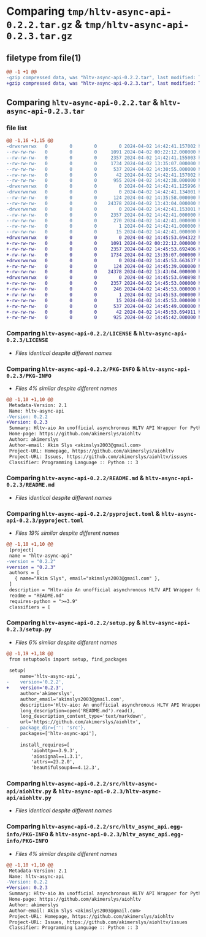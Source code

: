 # Comparing `tmp/hltv-async-api-0.2.2.tar.gz` & `tmp/hltv-async-api-0.2.3.tar.gz`

## filetype from file(1)

```diff
@@ -1 +1 @@
-gzip compressed data, was "hltv-async-api-0.2.2.tar", last modified: Tue Apr  2 14:42:41 2024, max compression
+gzip compressed data, was "hltv-async-api-0.2.3.tar", last modified: Tue Apr  2 14:45:53 2024, max compression
```

## Comparing `hltv-async-api-0.2.2.tar` & `hltv-async-api-0.2.3.tar`

### file list

```diff
@@ -1,16 +1,15 @@
-drwxrwxrwx   0        0        0        0 2024-04-02 14:42:41.157002 hltv-async-api-0.2.2/
--rw-rw-rw-   0        0        0     1091 2024-04-02 00:22:12.000000 hltv-async-api-0.2.2/LICENSE
--rw-rw-rw-   0        0        0     2357 2024-04-02 14:42:41.155003 hltv-async-api-0.2.2/PKG-INFO
--rw-rw-rw-   0        0        0     1734 2024-04-02 13:35:07.000000 hltv-async-api-0.2.2/README.md
--rw-rw-rw-   0        0        0      537 2024-04-02 14:30:55.000000 hltv-async-api-0.2.2/pyproject.toml
--rw-rw-rw-   0        0        0       42 2024-04-02 14:42:41.157002 hltv-async-api-0.2.2/setup.cfg
--rw-rw-rw-   0        0        0      955 2024-04-02 14:42:38.000000 hltv-async-api-0.2.2/setup.py
-drwxrwxrwx   0        0        0        0 2024-04-02 14:42:41.125996 hltv-async-api-0.2.2/src/
-drwxrwxrwx   0        0        0        0 2024-04-02 14:42:41.134001 hltv-async-api-0.2.2/src/hltv-async-api/
--rw-rw-rw-   0        0        0      124 2024-04-02 14:35:58.000000 hltv-async-api-0.2.2/src/hltv-async-api/__init__.py
--rw-rw-rw-   0        0        0    24378 2024-04-02 13:43:04.000000 hltv-async-api-0.2.2/src/hltv-async-api/aiohltv.py
-drwxrwxrwx   0        0        0        0 2024-04-02 14:42:41.153001 hltv-async-api-0.2.2/src/hltv_async_api.egg-info/
--rw-rw-rw-   0        0        0     2357 2024-04-02 14:42:41.000000 hltv-async-api-0.2.2/src/hltv_async_api.egg-info/PKG-INFO
--rw-rw-rw-   0        0        0      270 2024-04-02 14:42:41.000000 hltv-async-api-0.2.2/src/hltv_async_api.egg-info/SOURCES.txt
--rw-rw-rw-   0        0        0        1 2024-04-02 14:42:41.000000 hltv-async-api-0.2.2/src/hltv_async_api.egg-info/dependency_links.txt
--rw-rw-rw-   0        0        0       15 2024-04-02 14:42:41.000000 hltv-async-api-0.2.2/src/hltv_async_api.egg-info/top_level.txt
+drwxrwxrwx   0        0        0        0 2024-04-02 14:45:53.694322 hltv-async-api-0.2.3/
+-rw-rw-rw-   0        0        0     1091 2024-04-02 00:22:12.000000 hltv-async-api-0.2.3/LICENSE
+-rw-rw-rw-   0        0        0     2357 2024-04-02 14:45:53.692406 hltv-async-api-0.2.3/PKG-INFO
+-rw-rw-rw-   0        0        0     1734 2024-04-02 13:35:07.000000 hltv-async-api-0.2.3/README.md
+drwxrwxrwx   0        0        0        0 2024-04-02 14:45:53.663637 hltv-async-api-0.2.3/hltv-async-api/
+-rw-rw-rw-   0        0        0      124 2024-04-02 14:45:39.000000 hltv-async-api-0.2.3/hltv-async-api/__init__.py
+-rw-rw-rw-   0        0        0    24378 2024-04-02 13:43:04.000000 hltv-async-api-0.2.3/hltv-async-api/aiohltv.py
+drwxrwxrwx   0        0        0        0 2024-04-02 14:45:53.690898 hltv-async-api-0.2.3/hltv_async_api.egg-info/
+-rw-rw-rw-   0        0        0     2357 2024-04-02 14:45:53.000000 hltv-async-api-0.2.3/hltv_async_api.egg-info/PKG-INFO
+-rw-rw-rw-   0        0        0      246 2024-04-02 14:45:53.000000 hltv-async-api-0.2.3/hltv_async_api.egg-info/SOURCES.txt
+-rw-rw-rw-   0        0        0        1 2024-04-02 14:45:53.000000 hltv-async-api-0.2.3/hltv_async_api.egg-info/dependency_links.txt
+-rw-rw-rw-   0        0        0       15 2024-04-02 14:45:53.000000 hltv-async-api-0.2.3/hltv_async_api.egg-info/top_level.txt
+-rw-rw-rw-   0        0        0      537 2024-04-02 14:45:49.000000 hltv-async-api-0.2.3/pyproject.toml
+-rw-rw-rw-   0        0        0       42 2024-04-02 14:45:53.694911 hltv-async-api-0.2.3/setup.cfg
+-rw-rw-rw-   0        0        0      925 2024-04-02 14:45:42.000000 hltv-async-api-0.2.3/setup.py
```

### Comparing `hltv-async-api-0.2.2/LICENSE` & `hltv-async-api-0.2.3/LICENSE`

 * *Files identical despite different names*

### Comparing `hltv-async-api-0.2.2/PKG-INFO` & `hltv-async-api-0.2.3/PKG-INFO`

 * *Files 4% similar despite different names*

```diff
@@ -1,10 +1,10 @@
 Metadata-Version: 2.1
 Name: hltv-async-api
-Version: 0.2.2
+Version: 0.2.3
 Summary: Hltv-aio An unofficial asynchronous HLTV API Wrapper for Python
 Home-page: https://github.com/akimerslys/aiohltv
 Author: akimerslys
 Author-email: Akim Slys <akimslys2003@gmail.com>
 Project-URL: Homepage, https://github.com/akimerslys/aiohltv
 Project-URL: Issues, https://github.com/akimerslys/aiohltv/issues
 Classifier: Programming Language :: Python :: 3
```

### Comparing `hltv-async-api-0.2.2/README.md` & `hltv-async-api-0.2.3/README.md`

 * *Files identical despite different names*

### Comparing `hltv-async-api-0.2.2/pyproject.toml` & `hltv-async-api-0.2.3/pyproject.toml`

 * *Files 19% similar despite different names*

```diff
@@ -1,10 +1,10 @@
 [project]
 name = "hltv-async-api"
-version = "0.2.2"
+version = "0.2.3"
 authors = [
   { name="Akim Slys", email="akimslys2003@gmail.com" },
 ]
 description = "Hltv-aio An unofficial asynchronous HLTV API Wrapper for Python"
 readme = "README.md"
 requires-python = ">=3.9"
 classifiers = [
```

### Comparing `hltv-async-api-0.2.2/setup.py` & `hltv-async-api-0.2.3/setup.py`

 * *Files 6% similar despite different names*

```diff
@@ -1,19 +1,18 @@
 from setuptools import setup, find_packages
 
 setup(
     name='hltv-async-api',
-    version='0.2.2',
+    version='0.2.3',
     author='akimerslys',
     author_email='akimslys2003@gmail.com',
     description='Hltv-aio: An unofficial asynchronous HLTV API Wrapper for Python',
     long_description=open('README.md').read(),
     long_description_content_type='text/markdown',
     url='https://github.com/akimerslys/aiohltv',
-    package_dir={'': 'src'},
     packages=['hltv-async-api'],
 
     install_requires=[
         'aiohttp==3.9.3',
         'aiosignal==1.3.1',
         'attrs==23.2.0',
         'beautifulsoup4==4.12.3',
```

### Comparing `hltv-async-api-0.2.2/src/hltv-async-api/aiohltv.py` & `hltv-async-api-0.2.3/hltv-async-api/aiohltv.py`

 * *Files identical despite different names*

### Comparing `hltv-async-api-0.2.2/src/hltv_async_api.egg-info/PKG-INFO` & `hltv-async-api-0.2.3/hltv_async_api.egg-info/PKG-INFO`

 * *Files 4% similar despite different names*

```diff
@@ -1,10 +1,10 @@
 Metadata-Version: 2.1
 Name: hltv-async-api
-Version: 0.2.2
+Version: 0.2.3
 Summary: Hltv-aio An unofficial asynchronous HLTV API Wrapper for Python
 Home-page: https://github.com/akimerslys/aiohltv
 Author: akimerslys
 Author-email: Akim Slys <akimslys2003@gmail.com>
 Project-URL: Homepage, https://github.com/akimerslys/aiohltv
 Project-URL: Issues, https://github.com/akimerslys/aiohltv/issues
 Classifier: Programming Language :: Python :: 3
```

